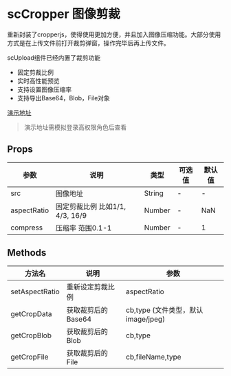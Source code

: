 # scCropper 图像剪裁
重新封装了cropperjs，使得使用更加方便，并且加入图像压缩功能。大部分使用方式是在上传文件前打开裁剪弹窗，操作完毕后再上传文件。

scUpload组件已经内置了裁剪功能

- 固定剪裁比例
- 实时高性能预览
- 支持设置图像压缩率
- 支持导出Base64，Blob，File对象

[演示地址](https://lolicode.gitee.io/scui-doc/demo/#/vab/cropper)
> 演示地址需模拟登录高权限角色后查看

## Props
|参数		|说明											|类型				|可选值	|默认值					|
|--			|--												|--					|--		|--						|
|src		|图像地址										|String				|-		|-						|
|aspectRatio|固定剪裁比例 比如1/1, 4/3, 16/9					|Number				|-		|NaN					|
|compress	|压缩率 范围0.1-1								|Number				|-		|1						|

## Methods
|方法名			|说明										|参数							|
|--				|--											|--								|
|setAspectRatio	|重新设定剪裁比例								|aspectRatio					|
|getCropData	|获取裁剪后的	Base64							|cb,type (文件类型，默认image/jpeg)	|
|getCropBlob	|获取裁剪后的	Blob							|cb,type							|
|getCropFile	|获取裁剪后的	File							|cb,fileName,type					|